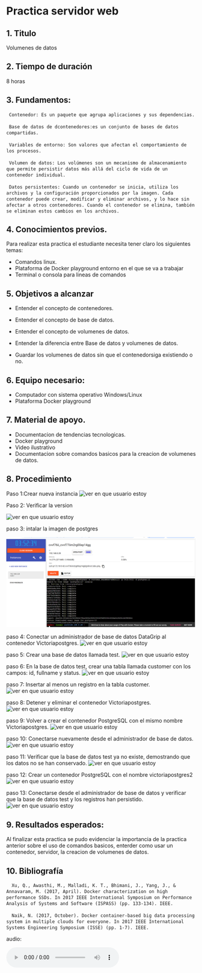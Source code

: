 # Practica servidor web
## 1. Titulo
Volumenes de datos
## 2. Tiempo de duración
8 horas 
## 3. Fundamentos:
     Contenedor: Es un paquete que agrupa aplicaciones y sus dependencias.

     Base de datos de dcontenedores:es un conjunto de bases de datos compartidas.

     Variables de entorno: Son valores que afectan el comportamiento de los procesos. 

     Volumen de datos: Los volúmenes son un mecanismo de almacenamiento que permite persistir datos más allá del ciclo de vida de un contenedor individual.

     Datos persistentes: Cuando un contenedor se inicia, utiliza los archivos y la configuración proporcionados por la imagen. Cada contenedor puede crear, modificar y eliminar archivos, y lo hace sin afectar a otros contenedores. Cuando el contenedor se elimina, también se eliminan estos cambios en los archivos.




## 4. Conocimientos previos.
   
Para realizar esta practica el estudiante necesita tener claro los siguientes temas:
- Comandos linux.
- Plataforma de Docker playground entorno en el que se va a trabajar 
- Terminal o consola para lineas de comandos

## 5. Objetivos a alcanzar
   
- Entender el concepto de contenedores.

- Entender el concepto de base de datos.
- Entender el concepto de volumenes de datos.
- Entender la diferencia entre Base de datos y volumenes de datos.
- Guardar los volumenes de datos sin que el contenedorsiga existiendo o no.
## 6. Equipo necesario:
  
- Computador con sistema operativo Windows/Linux
- Plataforma Docker playground

## 7. Material de apoyo.
   
- Documentacion de tendencias tecnologicas.
- Docker playground
- Video ilustrativo
- Documentacion sobre comandos basicos para la creacion de volumenes de datos.
  
## 8. Procedimiento

Paso 1:Crear nueva instancia  ![ver en que usuario estoy](images/image1.png)


Paso 2: Verificar la version

![ver en que usuario estoy](images/image2.png)

paso 3: intalar la imagen de postgres

![ver en que usuario estoy](images/image3.png)


paso 4: Conectar un administrador de base de datos DataGrip al contenedor Victoriapostgres.
![ver en que usuario estoy](images/image4.png)

paso 5: Crear una base de datos llamada test.
![ver en que usuario estoy](images/image5.png)

paso 6: En la base de datos test, crear una tabla llamada customer con los campos: id, fullname y status.
![ver en que usuario estoy](images/image6.png)

paso 7: Insertar al menos un registro en la tabla customer.
![ver en que usuario estoy](images/image7.png)

paso 8: Detener y eliminar el contenedor Victoriapostgres.
![ver en que usuario estoy](images/image8.png)


paso 9: Volver a crear el contenedor PostgreSQL con el mismo nombre Victoriapostgres.
![ver en que usuario estoy](images/image9.png)

paso 10: Conectarse nuevamente desde el administrador de base de datos.
![ver en que usuario estoy](images/image10.png)


paso 11: Verificar que la base de datos test ya no existe, demostrando que los datos no se han conservado.
![ver en que usuario estoy](images/image11.png)

paso 12: Crear un contenedor PostgreSQL con el nombre victoriapostgres2
![ver en que usuario estoy](images/image12.png)

paso 13: Conectarse desde el administrador de base de datos y verificar que la base de datos test y los registros han persistido. 
![ver en que usuario estoy](images/image13.png)

## 9. Resultados esperados:
    
Al finalizar esta practica se pudo evidenciar la importancia de la practica anterior sobre el uso de comandos basicos, enterder como usar un contenedor, servidor, la creacion de volumenes de datos.


## 10. Bibliografía
    
      Xu, Q., Awasthi, M., Malladi, K. T., Bhimani, J., Yang, J., & Annavaram, M. (2017, April). Docker characterization on high performance SSDs. In 2017 IEEE International Symposium on Performance Analysis of Systems and Software (ISPASS) (pp. 133-134). IEEE.

      Naik, N. (2017, October). Docker container-based big data processing system in multiple clouds for everyone. In 2017 IEEE International Systems Engineering Symposium (ISSE) (pp. 1-7). IEEE.

audio:

<audio controls>
  <source src="media/nota.ogg" type="audio/ogg">
 
</audio>
